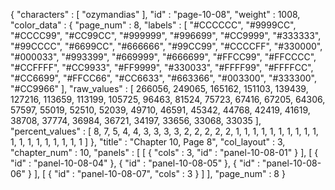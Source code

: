 {
  "characters" : [
    "ozymandias"
  ],
  "id" : "page-10-08",
  "weight" : 1008,
  "color_data" : {
    "page_num" : 8,
    "labels" : [
      "#CCCCCC",
      "#9999CC",
      "#CCCC99",
      "#CC99CC",
      "#999999",
      "#996699",
      "#CC9999",
      "#333333",
      "#99CCCC",
      "#6699CC",
      "#666666",
      "#99CC99",
      "#CCCCFF",
      "#330000",
      "#000033",
      "#993399",
      "#669999",
      "#666699",
      "#FFCC99",
      "#FFCCCC",
      "#CCFFFF",
      "#CC9933",
      "#FF9999",
      "#330033",
      "#FFFF99",
      "#FFFFCC",
      "#CC6699",
      "#FFCC66",
      "#CC6633",
      "#663366",
      "#003300",
      "#333300",
      "#CC9966"
    ],
    "raw_values" : [
      266056,
      249065,
      165162,
      151103,
      139439,
      127216,
      113659,
      113199,
      105725,
      96463,
      81524,
      75723,
      67416,
      67205,
      64306,
      57597,
      55019,
      52510,
      52039,
      49710,
      46591,
      45342,
      44768,
      42419,
      41619,
      38708,
      37774,
      36984,
      36721,
      34197,
      33656,
      33068,
      33035
    ],
    "percent_values" : [
      8,
      7,
      5,
      4,
      4,
      3,
      3,
      3,
      3,
      2,
      2,
      2,
      2,
      2,
      1,
      1,
      1,
      1,
      1,
      1,
      1,
      1,
      1,
      1,
      1,
      1,
      1,
      1,
      1,
      1,
      1,
      1,
      1
    ]
  },
  "title" : "Chapter 10, Page 8",
  "col_layout" : 3,
  "chapter_num" : 10,
  "panels" : [
    [
      {
        "cols" : 3,
        "id" : "panel-10-08-01"
      }
    ],
    [
      {
        "id" : "panel-10-08-04"
      },
      {
        "id" : "panel-10-08-05"
      },
      {
        "id" : "panel-10-08-06"
      }
    ],
    [
      {
        "id" : "panel-10-08-07",
        "cols" : 3
      }
    ]
  ],
  "page_num" : 8
}

